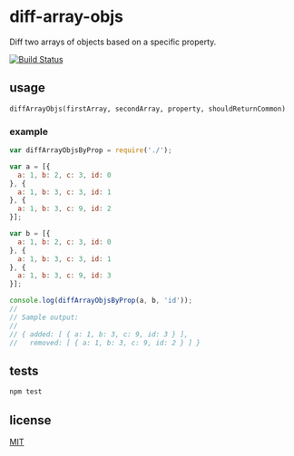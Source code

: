 # diff-array-objs

Diff two arrays of objects based on a specific property.

[![Build Status](https://travis-ci.org/alessioalex/diff-array-objs.svg)](https://travis-ci.org/alessioalex/diff-array-objs)

## usage

    diffArrayObjs(firstArray, secondArray, property, shouldReturnCommon)

### example

```js
var diffArrayObjsByProp = require('./');

var a = [{
  a: 1, b: 2, c: 3, id: 0
}, {
  a: 1, b: 3, c: 3, id: 1
}, {
  a: 1, b: 3, c: 9, id: 2
}];

var b = [{
  a: 1, b: 2, c: 3, id: 0
}, {
  a: 1, b: 3, c: 3, id: 1
}, {
  a: 1, b: 3, c: 9, id: 3
}];

console.log(diffArrayObjsByProp(a, b, 'id'));
//
// Sample output:
//
// { added: [ { a: 1, b: 3, c: 9, id: 3 } ],
//   removed: [ { a: 1, b: 3, c: 9, id: 2 } ] }
```

## tests

```bash
npm test
```

## license

[MIT](http://alessioalex.mit-license.org/)
